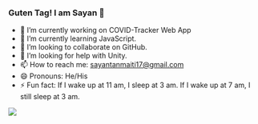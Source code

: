 ### Guten Tag! I am Sayan 👋


- 🔭 I’m currently working on COVID-Tracker Web App
- 🌱 I’m currently learning JavaScript.
- 👯 I’m looking to collaborate on GitHub.
- 🤔 I’m looking for help with Unity.
- 📫 How to reach me: sayantanmaiti17@gmail.com
- 😄 Pronouns: He/His
- ⚡ Fun fact: If I wake up at 11 am, I sleep at 3 am. If I wake up at 7 am, I still sleep at 3 am.


<img src="https://github-readme-stats.vercel.app/api?username=SayantanMaiti&&show_icons=true&title_color=00FFFF&icon_color=EE82EE&text_color=daf7dc&bg_color=151515">
